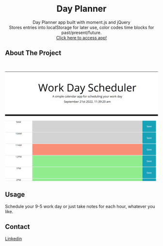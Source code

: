 
</br>

<h1 align="center">Day Planner</h1>

  <p align="center">
    Day Planner app built with moment.js and jQuery
    <br />
    Stores entries into localStorage for later use, color codes time blocks for past/present/future.
    <br />
    <a href="https://shiver750.github.io/Day-Planner/">Click here to access app!</a>
  </p>
</div>

<!-- ABOUT THE PROJECT -->
## About The Project
</br>

![Product Name Screen Shot](./assets/day-planner.gif)

<!-- USAGE EXAMPLES -->
## Usage

Schedule your 9-5 work day or just take notes for each hour, whatever you like.

<!-- CONTACT -->
## Contact
<a href="https://www.linkedin.com/in/matt-szmytkowski-5418071a6/">Linkedin</a>

